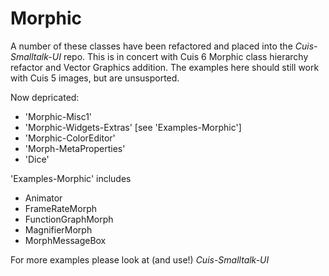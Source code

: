# Morphic

A number of these classes have been refactored and placed into the _Cuis-Smalltalk-UI_ repo.  This is in concert with Cuis 6 Morphic class hierarchy refactor and Vector Graphics addition.  The examples here should still work with Cuis 5 images, but are unsusported.

Now depricated:
- 'Morphic-Misc1' 
- 'Morphic-Widgets-Extras'  [see 'Examples-Morphic']
- 'Morphic-ColorEditor'
- 'Morph-MetaProperties'
- 'Dice'

'Examples-Morphic' includes
-  Animator
-  FrameRateMorph
-  FunctionGraphMorph
-  MagnifierMorph
-  MorphMessageBox

For more examples please look at (and use!) _Cuis-Smalltalk-UI_
